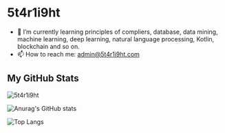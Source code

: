 # 5t4r1i9ht

- 🌱 I’m currently learning principles of compliers, database, data mining, machine learning, deep learning, natural language processing, Kotlin, blockchain and so on.
- 📫 How to reach me: admin@5t4r1i9ht.com

## My GitHub Stats
![5t4r1i9ht](https://github-profile-summary-cards.vercel.app/api/cards/profile-details?username=5t4r1i9ht&theme=monokai)

![Anurag's GitHub stats](https://github-readme-stats.vercel.app/api?username=5t4r1i9ht&show_icons=true&theme=radical&include_all_commits=true)

![Top Langs](https://github-readme-stats.vercel.app/api/top-langs/?username=5t4r1i9ht&layout=compact&theme=radical)

<!--
**5t4r1i9ht/5t4r1i9ht** is a ✨ _special_ ✨ repository because its `REAdmE.md` (this file) appears on your GitHub profile.

Here are some ideas to get you started:

- 🔭 I’m currently working on ...
- 🌱 I’m currently learning ...
- 👯 I’m looking to collaborate on ...
- 🤔 I’m looking for help with ...
- 💬 Ask me about ...
- 📫 How to reach me: ...
- 😄 Pronouns: ...
- ⚡ Fun fact: ...
-->
